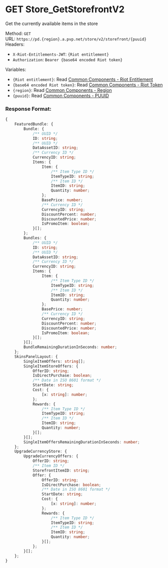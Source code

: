 <!--

This file is automatically generated!
Do not edit it directly!
See https://github.com/techchrism/valorant-api-docs/blob/trunk/contributing.md for more information.

-->

# GET Store_GetStorefrontV2

Get the currently available items in the store  


Method: `GET`  
URL: `https://pd.{region}.a.pvp.net/store/v2/storefront/{puuid}`  
Headers:
 - `X-Riot-Entitlements-JWT`: `{Riot entitlement}`
 - `Authorization`: `Bearer {base64 encoded Riot token}`

Variables:
 - `{Riot entitlement}`: Read [Common Components - Riot Entitlement](../common-components.md#riot-entitlement)
 - `{base64 encoded Riot token}`: Read [Common Components - Riot Token](../common-components.md#riot-token)
 - `{region}`: Read [Common Components - Region](../common-components.md#region)
 - `{puuid}`: Read [Common Components - PUUID](../common-components.md#puuid)


### Response Format:
```ts
{
    FeaturedBundle: {
        Bundle: {
            /** UUID */
            ID: string;
            /** UUID */
            DataAssetID: string;
            /** Currency ID */
            CurrencyID: string;
            Items: {
                Item: {
                    /** Item Type ID */
                    ItemTypeID: string;
                    /** Item ID */
                    ItemID: string;
                    Quantity: number;
                };
                BasePrice: number;
                /** Currency ID */
                CurrencyID: string;
                DiscountPercent: number;
                DiscountedPrice: number;
                IsPromoItem: boolean;
            }[];
        };
        Bundles: {
            /** UUID */
            ID: string;
            /** UUID */
            DataAssetID: string;
            /** Currency ID */
            CurrencyID: string;
            Items: {
                Item: {
                    /** Item Type ID */
                    ItemTypeID: string;
                    /** Item ID */
                    ItemID: string;
                    Quantity: number;
                };
                BasePrice: number;
                /** Currency ID */
                CurrencyID: string;
                DiscountPercent: number;
                DiscountedPrice: number;
                IsPromoItem: boolean;
            }[];
        }[];
        BundleRemainingDurationInSeconds: number;
    };
    SkinsPanelLayout: {
        SingleItemOffers: string[];
        SingleItemStoreOffers: {
            OfferID: string;
            IsDirectPurchase: boolean;
            /** Date in ISO 8601 format */
            StartDate: string;
            Cost: {
                [x: string]: number;
            };
            Rewards: {
                /** Item Type ID */
                ItemTypeID: string;
                /** Item ID */
                ItemID: string;
                Quantity: number;
            }[];
        }[];
        SingleItemOffersRemainingDurationInSeconds: number;
    };
    UpgradeCurrencyStore: {
        UpgradeCurrencyOffers: {
            OfferID: string;
            /** Item ID */
            StorefrontItemID: string;
            Offer: {
                OfferID: string;
                IsDirectPurchase: boolean;
                /** Date in ISO 8601 format */
                StartDate: string;
                Cost: {
                    [x: string]: number;
                };
                Rewards: {
                    /** Item Type ID */
                    ItemTypeID: string;
                    /** Item ID */
                    ItemID: string;
                    Quantity: number;
                }[];
            };
        }[];
    };
}
```
